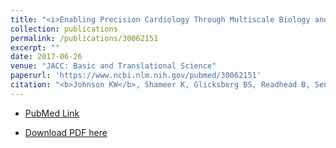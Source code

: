 ```yaml
---
title: "<i>Enabling Precision Cardiology Through Multiscale Biology and Systems Medicine</i>"
collection: publications
permalink: /publications/30062151
excerpt: "" 
date: 2017-06-26
venue: "JACC: Basic and Translational Science"
paperurl: 'https://www.ncbi.nlm.nih.gov/pubmed/30062151'
citation: "<b>Johnson KW</b>, Shameer K, Glicksberg BS, Readhead B, Sengupta PP, Björkegren JLM, Kovacic JC, Dudley JT. JACC Basic Transl Sci. 2017 Jun 26;2(3):311-327. doi: 10.1016/j.jacbts.2016.11.010. eCollection 2017 Jun. Review. PubMed ID: 30062151"
---
```


* [PubMed Link](https://www.ncbi.nlm.nih.gov/pubmed/30062151)

* [Download PDF here](https://kippjohnson.com/files/30062151.pdf)

<script type='text/javascript' src='https://d1bxh8uas1mnw7.cloudfront.net/assets/embed.js'></script>
<div class='altmetric-embed' data-badge-type="medium-donut" data-doi="10.1016/j.jacbts.2016.11.010" data-hide-no-mentions="true" data-hide-less-than="1" class="altmetric-embed"></div>
